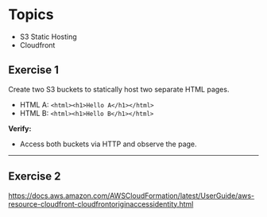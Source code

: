 # Topics
- S3 Static Hosting
- Cloudfront

## Exercise 1
Create two S3 buckets to statically host two separate HTML pages.
- HTML A: `<html><h1>Hello A</h1></html>`
- HTML B: `<html><h1>Hello B</h1></html>`

**Verify:** 
- Access both buckets via HTTP and observe the page.

---

## Exercise 2

https://docs.aws.amazon.com/AWSCloudFormation/latest/UserGuide/aws-resource-cloudfront-cloudfrontoriginaccessidentity.html